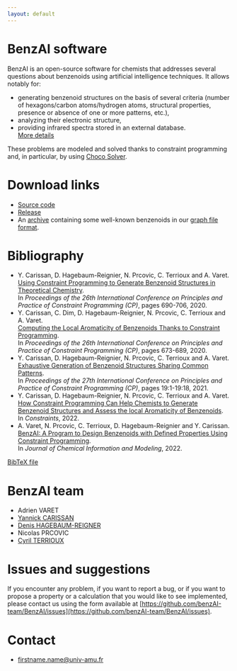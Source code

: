 ```yaml
---
layout: default
---
```


# BenzAI software

BenzAI is an open-source software for chemists that addresses several questions about benzenoids using artificial intelligence techniques.
It allows notably for:
* generating benzenoid structures on the basis of several criteria (number of hexagons/carbon atoms/hydrogen atoms, structural properties, presence or absence of one or more patterns, etc.),
* analyzing their  electronic structure,
* providing infrared spectra stored in an external database.  
[More details](details)

These problems are modeled and solved thanks to constraint programming and, in particular, by using [Choco Solver](https://www.cosling.com/fr/choco-solver).

# Download links 

* [Source code](https://github.com/benzAI-team/BenzAI)
* [Release](https://github.com/benzAI-team/BenzAI/releases)
* An [archive](benzenoids.zip) containing some well-known benzenoids in our [graph file format](graph_format).

# Bibliography
* Y. Carissan, D. Hagebaum-Reignier, N. Prcovic, C. Terrioux and A. Varet.  
  [Using Constraint Programming to Generate Benzenoid Structures in Theoretical Chemistry](https://hal.archives-ouvertes.fr/hal-02931934/).   
  In _Proceedings of the 26th International Conference on Principles and Practice of Constraint Programming (CP)_, pages 690-706, 2020.
* Y. Carissan, C. Dim, D. Hagebaum-Reignier, N. Prcovic, C. Terrioux and A. Varet.  
  [Computing the Local Aromaticity of Benzenoids Thanks to Constraint Programming](https://hal-amu.archives-ouvertes.fr/hal-02931928).  
  In _Proceedings of the 26th International Conference on Principles and Practice of Constraint Programming (CP)_, pages 673-689, 2020.
* Y. Carissan, D. Hagebaum-Reignier, N. Prcovic, C. Terrioux and A. Varet.  
  [Exhaustive Generation of Benzenoid Structures Sharing Common Patterns](https://hal-amu.archives-ouvertes.fr/hal-03402690).  
  In _Proceedings of the 27th International Conference on Principles and Practice of Constraint Programming (CP)_, pages 19:1-19:18, 2021.
* Y. Carissan, D. Hagebaum-Reignier, N. Prcovic, C. Terrioux and A. Varet.  
  [How Constraint Programming Can Help Chemists to Generate Benzenoid Structures and Assess the local Aromaticity of Benzenoids](https://link.springer.com/article/10.1007/s10601-022-09328-x).   
  In _Constraints_, 2022.
* A. Varet, N. Prcovic, C. Terrioux, D. Hagebaum-Reignier and Y. Carissan.  
  [BenzAI: A Program to Design Benzenoids with Defined Properties Using Constraint Programming](https://pubs.acs.org/doi/10.1021/acs.jcim.2c00353).   
  In _Journal of Chemical Information and Modeling_, 2022.
  
[BibTeX file](biblio.bib)


# BenzAI team
* Adrien VARET
* [Yannick CARISSAN](https://ism2.univ-amu.fr/fr/annuaire/ctom/carissanyannick)
* [Denis HAGEBAUM-REIGNER](https://ism2.univ-amu.fr/fr/annuaire/ctom/hagebaum-reignierdenis)
* Nicolas PRCOVIC
* [Cyril TERRIOUX](https://pageperso.lis-lab.fr/cyril.terrioux/en/index.html)

# Issues and suggestions
If you encounter any problem, if you want to report a bug, or if you want to propose a property or a calculation that you would like to see implemented, please contact us using the form available at [https://github.com/benzAI-team/BenzAI/issues](https://github.com/benzAI-team/BenzAI/issues).

# Contact
* firstname.name@univ-amu.fr
